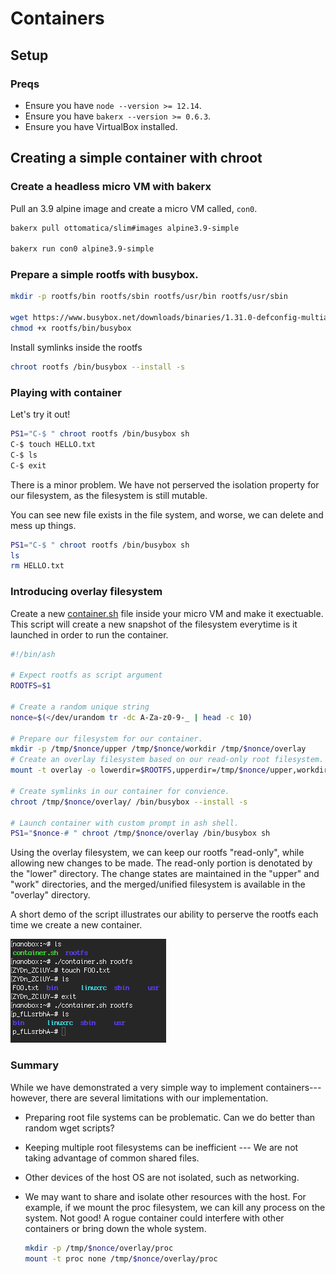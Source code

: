 # Containers

## Setup

### Preqs

* Ensure you have `node --version >= 12.14`.
* Ensure you have `bakerx --version >= 0.6.3`.
* Ensure you have VirtualBox installed.

## Creating a simple container with chroot

### Create a headless micro VM with bakerx

Pull an 3.9 alpine image and create a micro VM called, `con0`.

```bash
bakerx pull ottomatica/slim#images alpine3.9-simple

bakerx run con0 alpine3.9-simple
```

### Prepare a simple rootfs with busybox.

```bash
mkdir -p rootfs/bin rootfs/sbin rootfs/usr/bin rootfs/usr/sbin

wget https://www.busybox.net/downloads/binaries/1.31.0-defconfig-multiarch-musl/busybox-i686 -O rootfs/bin/busybox
chmod +x rootfs/bin/busybox
```

Install symlinks inside the rootfs
```bash
chroot rootfs /bin/busybox --install -s
```

### Playing with container

Let's try it out!

```bash
PS1="C-$ " chroot rootfs /bin/busybox sh
C-$ touch HELLO.txt
C-$ ls
C-$ exit
```

There is a minor problem. We have not perserved the isolation property for our filesystem, as the filesystem is still mutable.

You can see new file exists in the file system, and worse, we can delete and mess up things.
```bash
PS1="C-$ " chroot rootfs /bin/busybox sh
ls
rm HELLO.txt
```

### Introducing overlay filesystem

Create a new [container.sh](container.sh) file inside your micro VM and make it exectuable.
This script will create a new snapshot of the filesystem everytime is it launched in order to run the container.

```bash
#!/bin/ash

# Expect rootfs as script argument
ROOTFS=$1

# Create a random unique string
nonce=$(</dev/urandom tr -dc A-Za-z0-9-_ | head -c 10)

# Prepare our filesystem for our container.
mkdir -p /tmp/$nonce/upper /tmp/$nonce/workdir /tmp/$nonce/overlay
# Create an overlay filesystem based on our read-only root filesystem.
mount -t overlay -o lowerdir=$ROOTFS,upperdir=/tmp/$nonce/upper,workdir=/tmp/$nonce/workdir none /tmp/$nonce/overlay

# Create symlinks in our container for convience.
chroot /tmp/$nonce/overlay/ /bin/busybox --install -s

# Launch container with custom prompt in ash shell.
PS1="$nonce-# " chroot /tmp/$nonce/overlay /bin/busybox sh
```

Using the overlay filesystem, we can keep our rootfs "read-only", while allowing new changes to be made. The read-only portion is denotated by the "lower" directory. The change states are maintained in the "upper" and "work" directories, and the merged/unified filesystem is available in the "overlay" directory.

A short demo of the script illustrates our ability to perserve the rootfs each time we create a new container.

![demo](imgs/simple-chroot.png)


### Summary

While we have demonstrated a very simple way to implement containers---however, there are several limitations with our implementation.

* Preparing root file systems can be problematic. Can we do better than random wget scripts?
* Keeping multiple root filesystems can be inefficient --- We are not taking advantage of common shared files.
* Other devices of the host OS are not isolated, such as networking.
* We may want to share and isolate other resources with the host. For example, if we mount the proc filesystem, we can kill any process on the system. Not good! A rogue container could interfere with other containers or bring down the whole system.

  ```bash
  mkdir -p /tmp/$nonce/overlay/proc
  mount -t proc none /tmp/$nonce/overlay/proc
  ```





